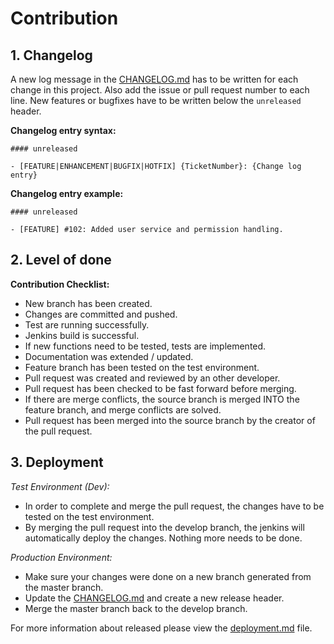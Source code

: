 # Contribution

## 1. Changelog

A new log message in the [CHANGELOG.md](../CHANGELOG.md) has to be written for each change in this project. Also add the issue or pull request number to each line.
New features or bugfixes have to be written below the `unreleased` header.

**Changelog entry syntax:**

```
#### unreleased

- [FEATURE|ENHANCEMENT|BUGFIX|HOTFIX] {TicketNumber}: {Change log entry}
```

**Changelog entry example:**

```
#### unreleased

- [FEATURE] #102: Added user service and permission handling.
```

## 2. Level of done

**Contribution Checklist:**

- New branch has been created.
- Changes are committed and pushed.
- Test are running successfully.
- Jenkins build is successful.
- If new functions need to be tested, tests are implemented.
- Documentation was extended / updated.
- Feature branch has been tested on the test environment.
- Pull request was created and reviewed by an other developer.
- Pull request has been checked to be fast forward before merging.
- If there are merge conflicts, the source branch is merged INTO the feature branch, and merge conflicts are solved.
- Pull request has been merged into the source branch by the creator of the pull request.

## 3. Deployment

*Test Environment (Dev):*

- In order to complete and merge the pull request, the changes have to be tested on the test environment.
- By merging the pull request into the develop branch, the jenkins will automatically deploy the changes. Nothing more needs to be done.

*Production Environment:*

- Make sure your changes were done on a new branch generated from the master branch.
- Update the [CHANGELOG.md](../CHANGELOG.md) and create a new release header.
- Merge the master branch back to the develop branch.

For more information about released please view the [deployment.md](../deployment.md) file.
